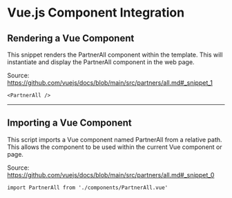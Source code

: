 # Vue.js Component Integration

## Rendering a Vue Component

This snippet renders the PartnerAll component within the template. This will instantiate and display the PartnerAll component in the web page.

Source: https://github.com/vuejs/docs/blob/main/src/partners/all.md#_snippet_1

```vue
<PartnerAll />
```

---

## Importing a Vue Component

This script imports a Vue component named PartnerAll from a relative path. This allows the component to be used within the current Vue component or page.

Source: https://github.com/vuejs/docs/blob/main/src/partners/all.md#_snippet_0

```vue
import PartnerAll from './components/PartnerAll.vue'
```

